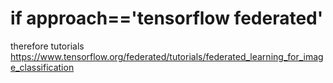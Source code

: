  # if approach=='tensorflow federated'
 
 therefore tutorials
 https://www.tensorflow.org/federated/tutorials/federated_learning_for_image_classification
